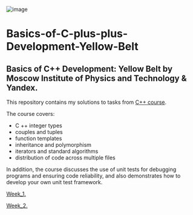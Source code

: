 ![image](https://user-images.githubusercontent.com/116509590/197410122-abfd198a-e8a2-48f6-9fdf-98e7b902d5f3.png)

# Basics-of-C-plus-plus-Development-Yellow-Belt
## Basics of C++ Development: Yellow Belt by Moscow Institute of Physics and Technology &amp; Yandex.

This repository contains my solutions to tasks from [C++ course](https://www.coursera.org/learn/c-plus-plus-yellow).

The course covers:
- C ++ integer types
- couples and tuples
- function templates
- inheritance and polymorphism
- iterators and standard algorithms
- distribution of code across multiple files

In addition, the course discusses the use of unit tests for debugging programs and ensuring code reliability, and also demonstrates how  to develop your own unit test framework.

[Week_1.](https://github.com/AlekseyNL/Basics-of-C-plus-plus-Development-Yellow-Belt/tree/main/Week%201)  

[Week_2.](https://github.com/AlekseyNL/Basics-of-C-plus-plus-Development-Yellow-Belt/tree/main/Week%202)
